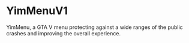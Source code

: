 # YimMenuV1
YimMenu, a GTA V menu protecting against a wide ranges of the public crashes and improving the overall experience.
